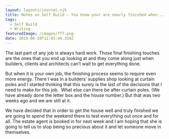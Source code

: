 ```yaml
---
layout: layouts/journal.njk
title: Notes on Self Build – You know your are nearly finished when...
tags:
  - Self Build
  - Writing
featuredImage: /images/fff.png
date: 2019-06-20T12:03:44.334Z
---
```

The last part of any job is always hard work. Those final finishing touches are the ones that you end up looking at and they come along just when builders, clients and architects can’t wait to get everything done.

But when it is your own job, the finishing process seems to require even more energy. There I was in a builders’ supplies shop looking at curtain poles and I started thinking that this surely is the last of the decisions that I need to make for this job.  What else can there be after curtain poles. (We have already done the letter box and the house number.) But that was two weeks ago and we are still at it.

We have decided that in order to get the house well and truly finished we are going to spend the weekend there to test everything out once and for all. The estate agent is booked in for next week and I am hoping that she is going to tell us to stop being so precious about it and let someone move in themselves.